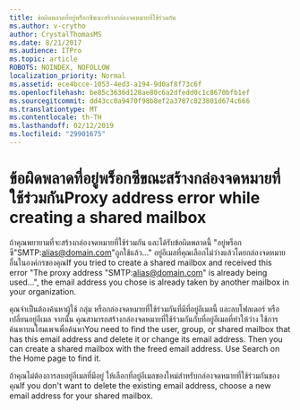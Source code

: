 ```yaml
---
title: ข้อผิดพลาดที่อยู่พร็อกซีขณะสร้างกล่องจดหมายที่ใช้ร่วมกัน
ms.author: v-crytho
author: CrystalThomasMS
ms.date: 8/21/2017
ms.audience: ITPro
ms.topic: article
ROBOTS: NOINDEX, NOFOLLOW
localization_priority: Normal
ms.assetid: ece4bcce-1053-4ed3-a194-9d0af8f73c6f
ms.openlocfilehash: be85c3636d128ae80c6a2dfedd0c1c8670bfb1ef
ms.sourcegitcommit: dd43cc0a9470f98b8ef2a3787c823801d674c666
ms.translationtype: MT
ms.contentlocale: th-TH
ms.lasthandoff: 02/12/2019
ms.locfileid: "29901675"
---
```

# <a name="proxy-address-error-while-creating-a-shared-mailbox"></a><span data-ttu-id="7789a-102">ข้อผิดพลาดที่อยู่พร็อกซีขณะสร้างกล่องจดหมายที่ใช้ร่วมกัน</span><span class="sxs-lookup"><span data-stu-id="7789a-102">Proxy address error while creating a shared mailbox</span></span>

<span data-ttu-id="7789a-103">ถ้าคุณพยายามที่จะสร้างกล่องจดหมายที่ใช้ร่วมกัน และได้รับข้อผิดพลาดนี้ "อยู่พร็อกซี"SMTP:alias@domain.com"ถูกใช้แล้ว..." อยู่อีเมลที่คุณเลือกไม่ว่างแล้วโดยกล่องจดหมายอื่นในองค์กรของคุณ</span><span class="sxs-lookup"><span data-stu-id="7789a-103">If you tried to create a shared mailbox and received this error "The proxy address "SMTP:alias@domain.com" is already being used…", the email address you chose is already taken by another mailbox in your organization.</span></span>
  
<span data-ttu-id="7789a-p101">คุณจำเป็นต้องค้นหาผู้ใช้ กลุ่ม หรือกล่องจดหมายที่ใช้ร่วมกันที่มีที่อยู่อีเมลนี้ และลบโฟลเดอร์ หรือเปลี่ยนอยู่อีเมล จากนั้น คุณสามารถสร้างกล่องจดหมายที่ใช้ร่วมกันกับที่อยู่อีเมลที่ทำให้ว่าง ใช้การค้นหาบนโฮมเพจเพื่อค้นหา</span><span class="sxs-lookup"><span data-stu-id="7789a-p101">You need to find the user, group, or shared mailbox that has this email address and delete it or change its email address. Then you can create a shared mailbox with the freed email address. Use Search on the Home page to find it.</span></span>
  
<span data-ttu-id="7789a-107">ถ้าคุณไม่ต้องการลบอยู่อีเมลที่มีอยู่ ให้เลือกที่อยู่อีเมลของใหม่สำหรับกล่องจดหมายที่ใช้ร่วมกันของคุณ</span><span class="sxs-lookup"><span data-stu-id="7789a-107">If you don't want to delete the existing email address, choose a new email address for your shared mailbox.</span></span>
  

